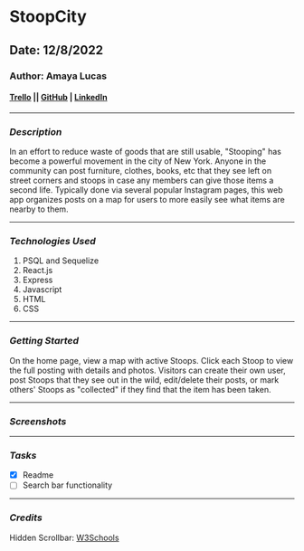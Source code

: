 # StoopCity

## Date: 12/8/2022

### Author: Amaya Lucas

#### [Trello](https://trello.com/b/nR7a5R8c/capstone) || [GitHub](https://github.com/ajluc) | [LinkedIn](https://www.linkedin.com/in/amaya-lucas/)

---

### **_Description_**

In an effort to reduce waste of goods that are still usable, "Stooping" has become a powerful movement in the city of New York. Anyone in the community can post furniture, clothes, books, etc that they see left on street corners and stoops in case any members can give those items a second life. Typically done via several popular Instagram pages, this web app organizes posts on a map for users to more easily see what items are nearby to them.

---

### **_Technologies Used_**

1. PSQL and Sequelize
2. React.js
3. Express
4. Javascript
5. HTML
6. CSS

---

### **_Getting Started_**

On the home page, view a map with active Stoops. Click each Stoop to view the full posting with details and photos. Visitors can create their own user, post Stoops that they see out in the wild, edit/delete their posts, or mark others' Stoops as "collected" if they find that the item has been taken.

---

### **_Screenshots_**

---

### **_Tasks_**

- [x] Readme
- [ ] Search bar functionality

---

### **_Credits_**

Hidden Scrollbar: [W3Schools](https://www.w3schools.com/howto/howto_css_hide_scrollbars.asp)
